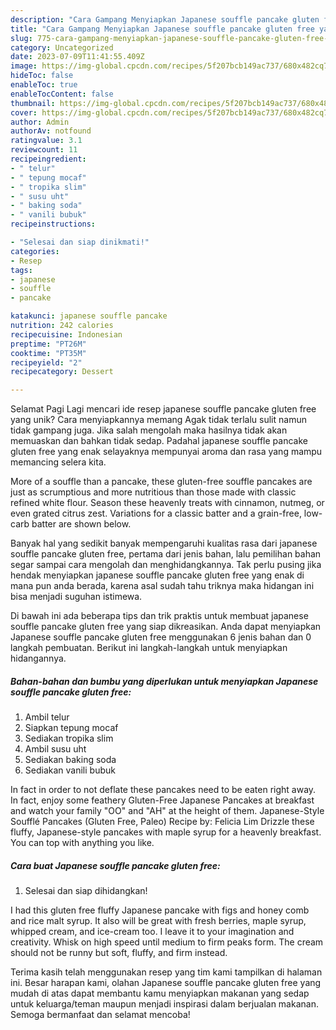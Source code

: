 ```yaml
---
description: "Cara Gampang Menyiapkan Japanese souffle pancake gluten free yang Lezat"
title: "Cara Gampang Menyiapkan Japanese souffle pancake gluten free yang Lezat"
slug: 775-cara-gampang-menyiapkan-japanese-souffle-pancake-gluten-free-yang-lezat
category: Uncategorized
date: 2023-07-09T11:41:55.409Z
image: https://img-global.cpcdn.com/recipes/5f207bcb149ac737/680x482cq70/japanese-souffle-pancake-gluten-free-foto-resep-utama.jpg
hideToc: false
enableToc: true
enableTocContent: false
thumbnail: https://img-global.cpcdn.com/recipes/5f207bcb149ac737/680x482cq70/japanese-souffle-pancake-gluten-free-foto-resep-utama.jpg
cover: https://img-global.cpcdn.com/recipes/5f207bcb149ac737/680x482cq70/japanese-souffle-pancake-gluten-free-foto-resep-utama.jpg
author: Admin
authorAv: notfound
ratingvalue: 3.1
reviewcount: 11
recipeingredient:
- " telur"
- " tepung mocaf"
- " tropika slim"
- " susu uht"
- " baking soda"
- " vanili bubuk"
recipeinstructions:

- "Selesai dan siap dinikmati!"
categories:
- Resep
tags:
- japanese
- souffle
- pancake

katakunci: japanese souffle pancake 
nutrition: 242 calories
recipecuisine: Indonesian
preptime: "PT26M"
cooktime: "PT35M"
recipeyield: "2"
recipecategory: Dessert

---
```



Selamat Pagi Lagi mencari ide resep japanese souffle pancake gluten free yang unik? Cara menyiapkannya memang Agak tidak terlalu sulit namun tidak gampang juga. Jika salah mengolah maka hasilnya tidak akan memuaskan dan bahkan tidak sedap. Padahal japanese souffle pancake gluten free yang enak selayaknya mempunyai aroma dan rasa yang mampu memancing selera kita.


More of a souffle than a pancake, these gluten-free souffle pancakes are just as scrumptious and more nutritious than those made with classic refined white flour. Season these heavenly treats with cinnamon, nutmeg, or even grated citrus zest. Variations for a classic batter and a grain-free, low-carb batter are shown below.

Banyak hal yang sedikit banyak mempengaruhi kualitas rasa dari japanese souffle pancake gluten free, pertama dari jenis bahan, lalu pemilihan bahan segar sampai cara mengolah dan menghidangkannya. Tak perlu pusing jika hendak menyiapkan japanese souffle pancake gluten free yang enak di mana pun anda berada, karena asal sudah tahu triknya maka hidangan ini bisa menjadi suguhan istimewa.


Di bawah ini ada beberapa tips dan trik praktis untuk membuat japanese souffle pancake gluten free yang siap dikreasikan. Anda dapat menyiapkan Japanese souffle pancake gluten free menggunakan 6 jenis bahan dan 0 langkah pembuatan. Berikut ini langkah-langkah untuk menyiapkan hidangannya.

<!--inarticleads1-->

##### Bahan-bahan dan bumbu yang diperlukan untuk menyiapkan Japanese souffle pancake gluten free:

1. Ambil  telur
1. Siapkan  tepung mocaf
1. Sediakan  tropika slim
1. Ambil  susu uht
1. Sediakan  baking soda
1. Sediakan  vanili bubuk


In fact in order to not deflate these pancakes need to be eaten right away. In fact, enjoy some feathery Gluten-Free Japanese Pancakes at breakfast and watch your family &#34;OO&#34; and &#34;AH&#34; at the height of them. Japanese-Style Soufflé Pancakes (Gluten Free, Paleo) Recipe by: Felicia Lim Drizzle these fluffy, Japanese-style pancakes with maple syrup for a heavenly breakfast. You can top with anything you like. 

<!--inarticleads2-->

##### Cara buat Japanese souffle pancake gluten free:


1. Selesai dan siap dihidangkan!

I had this gluten free fluffy Japanese pancake with figs and honey comb and rice malt syrup. It also will be great with fresh berries, maple syrup, whipped cream, and ice-cream too. I leave it to your imagination and creativity. Whisk on high speed until medium to firm peaks form. The cream should not be runny but soft, fluffy, and firm instead. 

Terima kasih telah menggunakan resep yang tim kami tampilkan di halaman ini. Besar harapan kami, olahan Japanese souffle pancake gluten free yang mudah di atas dapat membantu kamu menyiapkan makanan yang sedap untuk keluarga/teman maupun menjadi inspirasi dalam berjualan makanan. Semoga bermanfaat dan selamat mencoba!
